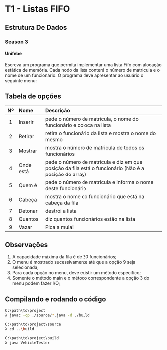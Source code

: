 # T1 - Listas FIFO
## Estrutura De Dados
### Season 3
#### Unifebe

Escreva um programa que permita implementar uma lista Fifo com alocação estática de memória. Cada nodo da lista conterá o número de matricula e o nome de um funcionário. O programa deve apresentar ao usuário o seguinte menu:

## Tabela de opções

| Nº | Nome | Descrição |
|:--:|:--|:--|
| 1 | Inserir | pede o número de matricula, o nome do funcionário e coloca na lista |
| 2 | Retirar | retira o funcionário da lista e mostra o nome do mesmo |
| 3 | Mostrar | mostra o número de matricula de todos os funcionários |
| 4 | Onde está | pede o número de matricula e diz em que posição da fila está o funcionário (Não é a posição do array) |
| 5 | Quem é | pede o número de matricula e informa o nome deste funcionário |
| 6 | Cabeça | mostra o nome do funcionário que está na cabeça da fila |
| 7 | Detonar | destrói a lista |
| 8 | Quantos | diz quantos funcionários estão na lista |
| 9 | Vazar | Pica a mula! |

## Observações
1. A capacidade máxima da fila é de 20 funcionários;
2. O menu é mostrado sucessivamente até que a opção 9 seja selecionada;
3. Para cada opção no menu, deve existir um método especifico;
4. Somente o método main e o método correspondente a opção 3 do menu podem fazer I/O;

## Compilando e rodando o código

```bash
C:\path\to\project
λ javac -cp ./source/*.java -d ./build

C:\path\to\project\source
λ cd ..\build

C:\path\to\project\build
λ java VehicleTester
```
